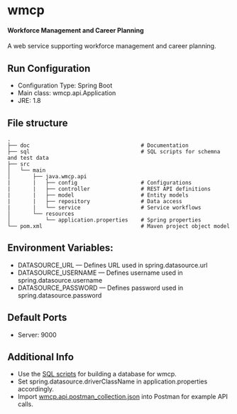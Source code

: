 # wmcp
#### Workforce Management and Career Planning

A web service supporting workforce management and career planning.

## Run Configuration
* Configuration Type: Spring Boot
* Main class: wmcp.api.Application
* JRE: 1.8

## File structure

    .
    ├── doc                                   # Documentation
    ├── sql                                   # SQL scripts for schemna and test data
    ├── src
    │   └── main
    │       ├── java.wmcp.api
    |       |   ├── config                    # Configurations
    |       |   ├── controller                # REST API definitions
    |       |   ├── model                     # Entity models
    |       |   ├── repository                # Data access
    |       |   └── service                   # Service workflows
    │       └── resources
    │           └── application.properties    # Spring properties
    └── pom.xml                               # Maven project object model


## Environment Variables:
* DATASOURCE_URL — Defines URL used in spring.datasource.url
* DATASOURCE_USERNAME — Defines username used in spring.datasource.username
* DATASOURCE_PASSWORD — Defines password used in spring.datasource.password

## Default Ports
* Server: 9000

## Additional Info
* Use the [SQL scripts](https://github.com/Tlmader/wmcp/blob/master/sql) for building a database for wmcp.
* Set spring.datasource.driverClassName in application.properties accordingly.
* Import [wmcp.api.postman_collection.json](https://github.com/Tlmader/wmcp/blob/master/doc/wmcp.api.postman_collection.json) into Postman for example API calls.
